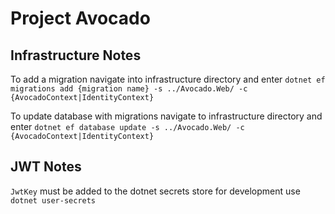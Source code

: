 # Project Avocado

## Infrastructure Notes
To add a migration navigate into infrastructure directory and enter `dotnet ef migrations add {migration name} -s ../Avocado.Web/ -c {AvocadoContext|IdentityContext}`

To update database with migrations navigate to infrastructure directory and enter `dotnet ef database update -s ../Avocado.Web/ -c {AvocadoContext|IdentityContext}`

## JWT Notes
`JwtKey` must be added to the dotnet secrets store for development use `dotnet user-secrets`